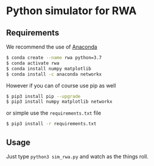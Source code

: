 # Python simulator for RWA

## Requirements

We recommend the use of [Anaconda](https://www.anaconda.com/)

```bash
$ conda create --name rwa python=3.7
$ conda activate rwa
$ conda install numpy matplotlib
$ conda install -c anaconda networkx
```

However if you can of course use pip as well

```bash
$ pip3 install pip --upgrade
$ pip3 install numpy matplotlib networkx
```

or simple use the `requirements.txt` file

```bash
$ pip3 install -r requirements.txt
```


## Usage

Just type `python3 sim_rwa.py` and watch as the things roll.
